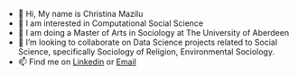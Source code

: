 - 👋 Hi, My name is Christina Mazilu
- 👀 I am interested in Computational Social Science
- 🌱 I am doing a Master of Arts in Sociology at The University of Aberdeen
- 💞️ I’m looking to collaborate on Data Science projects related to Social Science, specifically Sociology of Religion, Environmental Sociology.
- 📫 Find me on [Linkedin] or [Email]
<!---
ctmazilu/ctmazilu is a ✨ special ✨ repository because its `README.md` (this file) appears on your GitHub profile.
You can click the Preview link to take a look at your changes.
--->
[Linkedin]:https://www.linkedin.com/in/christina-mazilu-2a8820205/ 
[Email]:mailto:chriswork@mazilu.net
